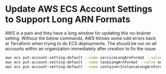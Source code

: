 # Update AWS ECS Account Settings to Support Long ARN Formats

AWS is a pain and they have a long window for updating this no-brainer setting. Without the below commands, AWS throws some odd errors back at Terraform when trying to do ECS deployments. The should be run on all accounts within an organization immediately after creation to fix the issue:

```bash
aws ecs put-account-setting-default --name serviceLongArnFormat --value enabled
aws ecs put-account-setting-default --name taskLongArnFormat --value enabled
aws ecs put-account-setting-default --name containerInstanceLongArnFormat --value enabled
```
